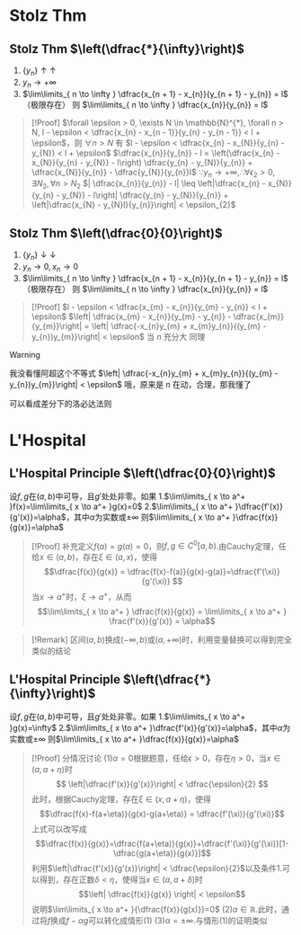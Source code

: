 # Stolz Thm

## Stolz Thm $\left(\dfrac{*}{\infty}\right)$

1. $\{y_{n}\} \uparrow\uparrow$
2. $y_{n} \to +\infty$
3. $\lim\limits_{ n \to \infty } \dfrac{x_{n + 1} - x_{n}}{y_{n + 1} - y_{n}} = l$（极限存在）
则 $\lim\limits_{ n \to \infty } \dfrac{x_{n}}{y_{n}} = l$

> [!Proof]
> $\forall \epsilon > 0, \exists N \in \mathbb{N}^{*}, \forall n > N, l - \epsilon < \dfrac{x_{n} - x_{n - 1}}{y_{n} - y_{n - 1}} < l + \epsilon$，则 $\forall n > N$ 有 
> $l - \epsilon < \dfrac{x_{n} - x_{N}}{y_{n} - y_{N}} < l + \epsilon$
> $\dfrac{x_{n}}{y_{n}} - l = \left(\dfrac{x_{n} - x_{N}}{y_{n} - y_{N}} - l\right) \dfrac{y_{n} - y_{N}}{y_{n}} + \dfrac{x_{N}}{y_{n}} - \dfrac{y_{N}}{y_{n}}l$
> $\because y_{n} \to +\infty, \therefore \forall \epsilon_{2} > 0, \exists N_{2}, \forall n > N_{2}$
> $| \dfrac{x_{n}}{y_{n}} - l| \leq \left|\dfrac{x_{n} - x_{N}}{y_{n} - y_{N}} - l\right| \dfrac{y_{n} - y_{N}}{y_{n}} + \left|\dfrac{x_{N} - y_{N}l}{y_{n}}\right| < \epsilon_{2}$

## Stolz Thm $\left(\dfrac{0}{0}\right)$

1. $\{y_{n}\} \downarrow\downarrow$
2. $y_{n} \to 0, x_{n} \to 0$
3. $\lim\limits_{ n \to \infty } \dfrac{x_{n + 1} - x_{n}}{y_{n + 1} - y_{n}} = l$（极限存在）
则 $\lim\limits_{ n \to \infty } \dfrac{x_{n}}{y_{n}} = l$

> [!Proof]
> $l - \epsilon < \dfrac{x_{m} - x_{n}}{y_{m} - y_{n}} < l + \epsilon$
> $\left| \dfrac{x_{m} - x_{n}}{y_{m} - y_{n}} - \dfrac{x_{m}}{y_{m}}\right| = \left| \dfrac{-x_{n}y_{m} + x_{m}y_{n}}{(y_{m} - y_{n})y_{m}}\right| < \epsilon$ 当 $n$ 充分大
> 同理

> [!Warning]
> 我没看懂阿超这个不等式 $\left| \dfrac{-x_{n}y_{m} + x_{m}y_{n}}{(y_{m} - y_{n})y_{m}}\right| < \epsilon$
> 哦，原来是 $n$ 在动，合理，那我懂了

可以看成差分下的洛必达法则

# L'Hospital

## L'Hospital Principle $\left(\dfrac{0}{0}\right)$

设$f,g$在$(a,b)$中可导，且$g'$处处非零。如果
1.$\lim\limits_{ x \to a^+ }f(x)=\lim\limits_{ x \to a^+ }g(x)=0$
2.$\lim\limits_{ x \to a^+ }\dfrac{f'(x)}{g'(x)}=\alpha$，其中$\alpha$为实数或$\pm \infty$
则$\lim\limits_{ x \to a^+ }\dfrac{f(x)}{g(x)}=\alpha$

> [!Proof]
> 补充定义$f(a)=g(a)=0$，则$f,g\in C^0[a,b)$.由Cauchy定理，任给$x\in(a,b)$，存在$\xi \in (a,x)$，使得
> $$\dfrac{f(x)}{g(x)} = \dfrac{f(x)-f(a)}{g(x)-g(a)}=\dfrac{f'(\xi)}{g'(\xi)} $$
> 当$x\to a^+$时，$\xi \to a^+$，从而
> $$\lim\limits_{ x \to a^+ } \dfrac{f(x)}{g(x)} = \lim\limits_{ x \to a^+ } \frac{f'(x)}{g'(x)} = \alpha$$

> [!Remark]
> 区间$(a,b)$换成$(-\infty,b)$或$(a,+\infty)$时，利用变量替换可以得到完全类似的结论

## L'Hospital Principle $\left(\dfrac{*}{\infty}\right)$

设$f,g$在$(a,b)$中可导，且$g'$处处非零。如果
1.$\lim\limits_{ x \to a^+ }g(x)=\infty$
2.$\lim\limits_{ x \to a^+ }\dfrac{f'(x)}{g'(x)}=\alpha$，其中$\alpha$为实数或$\pm \infty$
则$\lim\limits_{ x \to a^+ }\dfrac{f(x)}{g(x)}=\alpha$

> [!Proof]
> 分情况讨论
> (1)$\alpha = 0$根据题意，任给$\epsilon >0$，存在$\eta >0$，当$x \in (a,a+\eta)$时
> $$ \left|\dfrac{f'(x)}{g'(x)}\right| < \dfrac{\epsilon}{2} $$ 
> 此时，根据Cauchy定理，存在$\xi \in (x,a+\eta)$，使得
> $$\dfrac{f(x)-f(a+\eta)}{g(x)-g(a+\eta)} = \dfrac{f'(\xi)}{g'(\xi)}$$
> 上式可以改写成
> $$\dfrac{f(x)}{g(x)}=\dfrac{f(a+\eta)}{g(x)}+\dfrac{f'(\xi)}{g'(\xi)}[1-\dfrac{g(a+\eta)}{g(x)}]$$
> 利用$\left|\dfrac{f'(x)}{g'(x)}\right| < \dfrac{\epsilon}{2}$以及条件1.可以得到，存在正数$\delta < \eta$，使得当$x\in (a,a+\delta)$时
> $$\left| \dfrac{f(x)}{g(x)} \right| < \epsilon$$
> 说明$\lim\limits_{ x \to a^+ }{\dfrac{f(x)}{g(x)}}=0$
> (2)$\alpha \in \mathbb{R}$.此时，通过将$f$换成$f-\alpha g$可以转化成情形(1)
> (3)$\alpha = \pm \infty$.与情形(1)的证明类似
